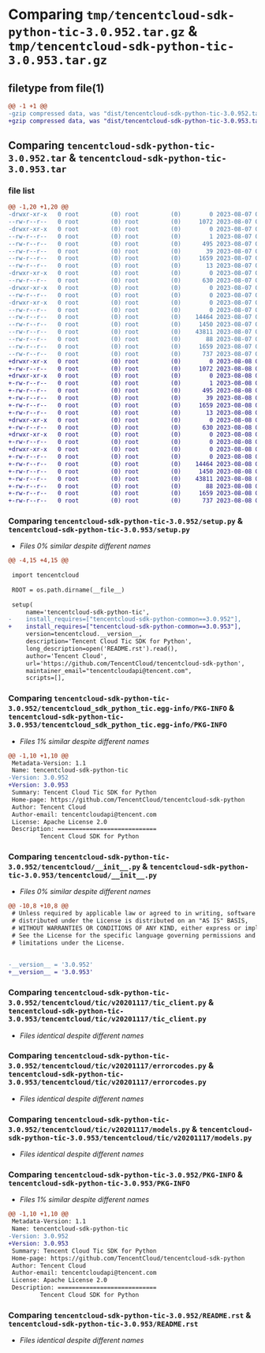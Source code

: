 # Comparing `tmp/tencentcloud-sdk-python-tic-3.0.952.tar.gz` & `tmp/tencentcloud-sdk-python-tic-3.0.953.tar.gz`

## filetype from file(1)

```diff
@@ -1 +1 @@
-gzip compressed data, was "dist/tencentcloud-sdk-python-tic-3.0.952.tar", last modified: Mon Aug  7 09:04:13 2023, max compression
+gzip compressed data, was "dist/tencentcloud-sdk-python-tic-3.0.953.tar", last modified: Tue Aug  8 00:34:07 2023, max compression
```

## Comparing `tencentcloud-sdk-python-tic-3.0.952.tar` & `tencentcloud-sdk-python-tic-3.0.953.tar`

### file list

```diff
@@ -1,20 +1,20 @@
-drwxr-xr-x   0 root         (0) root         (0)        0 2023-08-07 09:04:13.000000 tencentcloud-sdk-python-tic-3.0.952/
--rw-r--r--   0 root         (0) root         (0)     1072 2023-08-07 09:04:13.000000 tencentcloud-sdk-python-tic-3.0.952/setup.py
-drwxr-xr-x   0 root         (0) root         (0)        0 2023-08-07 09:04:13.000000 tencentcloud-sdk-python-tic-3.0.952/tencentcloud_sdk_python_tic.egg-info/
--rw-r--r--   0 root         (0) root         (0)        1 2023-08-07 09:04:13.000000 tencentcloud-sdk-python-tic-3.0.952/tencentcloud_sdk_python_tic.egg-info/dependency_links.txt
--rw-r--r--   0 root         (0) root         (0)      495 2023-08-07 09:04:13.000000 tencentcloud-sdk-python-tic-3.0.952/tencentcloud_sdk_python_tic.egg-info/SOURCES.txt
--rw-r--r--   0 root         (0) root         (0)       39 2023-08-07 09:04:13.000000 tencentcloud-sdk-python-tic-3.0.952/tencentcloud_sdk_python_tic.egg-info/requires.txt
--rw-r--r--   0 root         (0) root         (0)     1659 2023-08-07 09:04:13.000000 tencentcloud-sdk-python-tic-3.0.952/tencentcloud_sdk_python_tic.egg-info/PKG-INFO
--rw-r--r--   0 root         (0) root         (0)       13 2023-08-07 09:04:13.000000 tencentcloud-sdk-python-tic-3.0.952/tencentcloud_sdk_python_tic.egg-info/top_level.txt
-drwxr-xr-x   0 root         (0) root         (0)        0 2023-08-07 09:04:13.000000 tencentcloud-sdk-python-tic-3.0.952/tencentcloud/
--rw-r--r--   0 root         (0) root         (0)      630 2023-08-07 09:04:13.000000 tencentcloud-sdk-python-tic-3.0.952/tencentcloud/__init__.py
-drwxr-xr-x   0 root         (0) root         (0)        0 2023-08-07 09:04:13.000000 tencentcloud-sdk-python-tic-3.0.952/tencentcloud/tic/
--rw-r--r--   0 root         (0) root         (0)        0 2023-08-07 09:04:13.000000 tencentcloud-sdk-python-tic-3.0.952/tencentcloud/tic/__init__.py
-drwxr-xr-x   0 root         (0) root         (0)        0 2023-08-07 09:04:13.000000 tencentcloud-sdk-python-tic-3.0.952/tencentcloud/tic/v20201117/
--rw-r--r--   0 root         (0) root         (0)        0 2023-08-07 09:04:13.000000 tencentcloud-sdk-python-tic-3.0.952/tencentcloud/tic/v20201117/__init__.py
--rw-r--r--   0 root         (0) root         (0)    14464 2023-08-07 09:04:13.000000 tencentcloud-sdk-python-tic-3.0.952/tencentcloud/tic/v20201117/tic_client.py
--rw-r--r--   0 root         (0) root         (0)     1450 2023-08-07 09:04:13.000000 tencentcloud-sdk-python-tic-3.0.952/tencentcloud/tic/v20201117/errorcodes.py
--rw-r--r--   0 root         (0) root         (0)    43811 2023-08-07 09:04:13.000000 tencentcloud-sdk-python-tic-3.0.952/tencentcloud/tic/v20201117/models.py
--rw-r--r--   0 root         (0) root         (0)       88 2023-08-07 09:04:13.000000 tencentcloud-sdk-python-tic-3.0.952/setup.cfg
--rw-r--r--   0 root         (0) root         (0)     1659 2023-08-07 09:04:13.000000 tencentcloud-sdk-python-tic-3.0.952/PKG-INFO
--rw-r--r--   0 root         (0) root         (0)      737 2023-08-07 09:04:13.000000 tencentcloud-sdk-python-tic-3.0.952/README.rst
+drwxr-xr-x   0 root         (0) root         (0)        0 2023-08-08 00:34:07.000000 tencentcloud-sdk-python-tic-3.0.953/
+-rw-r--r--   0 root         (0) root         (0)     1072 2023-08-08 00:34:07.000000 tencentcloud-sdk-python-tic-3.0.953/setup.py
+drwxr-xr-x   0 root         (0) root         (0)        0 2023-08-08 00:34:07.000000 tencentcloud-sdk-python-tic-3.0.953/tencentcloud_sdk_python_tic.egg-info/
+-rw-r--r--   0 root         (0) root         (0)        1 2023-08-08 00:34:07.000000 tencentcloud-sdk-python-tic-3.0.953/tencentcloud_sdk_python_tic.egg-info/dependency_links.txt
+-rw-r--r--   0 root         (0) root         (0)      495 2023-08-08 00:34:07.000000 tencentcloud-sdk-python-tic-3.0.953/tencentcloud_sdk_python_tic.egg-info/SOURCES.txt
+-rw-r--r--   0 root         (0) root         (0)       39 2023-08-08 00:34:07.000000 tencentcloud-sdk-python-tic-3.0.953/tencentcloud_sdk_python_tic.egg-info/requires.txt
+-rw-r--r--   0 root         (0) root         (0)     1659 2023-08-08 00:34:07.000000 tencentcloud-sdk-python-tic-3.0.953/tencentcloud_sdk_python_tic.egg-info/PKG-INFO
+-rw-r--r--   0 root         (0) root         (0)       13 2023-08-08 00:34:07.000000 tencentcloud-sdk-python-tic-3.0.953/tencentcloud_sdk_python_tic.egg-info/top_level.txt
+drwxr-xr-x   0 root         (0) root         (0)        0 2023-08-08 00:34:07.000000 tencentcloud-sdk-python-tic-3.0.953/tencentcloud/
+-rw-r--r--   0 root         (0) root         (0)      630 2023-08-08 00:34:07.000000 tencentcloud-sdk-python-tic-3.0.953/tencentcloud/__init__.py
+drwxr-xr-x   0 root         (0) root         (0)        0 2023-08-08 00:34:07.000000 tencentcloud-sdk-python-tic-3.0.953/tencentcloud/tic/
+-rw-r--r--   0 root         (0) root         (0)        0 2023-08-08 00:34:07.000000 tencentcloud-sdk-python-tic-3.0.953/tencentcloud/tic/__init__.py
+drwxr-xr-x   0 root         (0) root         (0)        0 2023-08-08 00:34:07.000000 tencentcloud-sdk-python-tic-3.0.953/tencentcloud/tic/v20201117/
+-rw-r--r--   0 root         (0) root         (0)        0 2023-08-08 00:34:07.000000 tencentcloud-sdk-python-tic-3.0.953/tencentcloud/tic/v20201117/__init__.py
+-rw-r--r--   0 root         (0) root         (0)    14464 2023-08-08 00:34:07.000000 tencentcloud-sdk-python-tic-3.0.953/tencentcloud/tic/v20201117/tic_client.py
+-rw-r--r--   0 root         (0) root         (0)     1450 2023-08-08 00:34:07.000000 tencentcloud-sdk-python-tic-3.0.953/tencentcloud/tic/v20201117/errorcodes.py
+-rw-r--r--   0 root         (0) root         (0)    43811 2023-08-08 00:34:07.000000 tencentcloud-sdk-python-tic-3.0.953/tencentcloud/tic/v20201117/models.py
+-rw-r--r--   0 root         (0) root         (0)       88 2023-08-08 00:34:07.000000 tencentcloud-sdk-python-tic-3.0.953/setup.cfg
+-rw-r--r--   0 root         (0) root         (0)     1659 2023-08-08 00:34:07.000000 tencentcloud-sdk-python-tic-3.0.953/PKG-INFO
+-rw-r--r--   0 root         (0) root         (0)      737 2023-08-08 00:34:07.000000 tencentcloud-sdk-python-tic-3.0.953/README.rst
```

### Comparing `tencentcloud-sdk-python-tic-3.0.952/setup.py` & `tencentcloud-sdk-python-tic-3.0.953/setup.py`

 * *Files 0% similar despite different names*

```diff
@@ -4,15 +4,15 @@
 
 import tencentcloud
 
 ROOT = os.path.dirname(__file__)
 
 setup(
     name='tencentcloud-sdk-python-tic',
-    install_requires=["tencentcloud-sdk-python-common==3.0.952"],
+    install_requires=["tencentcloud-sdk-python-common==3.0.953"],
     version=tencentcloud.__version__,
     description='Tencent Cloud Tic SDK for Python',
     long_description=open('README.rst').read(),
     author='Tencent Cloud',
     url='https://github.com/TencentCloud/tencentcloud-sdk-python',
     maintainer_email="tencentcloudapi@tencent.com",
     scripts=[],
```

### Comparing `tencentcloud-sdk-python-tic-3.0.952/tencentcloud_sdk_python_tic.egg-info/PKG-INFO` & `tencentcloud-sdk-python-tic-3.0.953/tencentcloud_sdk_python_tic.egg-info/PKG-INFO`

 * *Files 1% similar despite different names*

```diff
@@ -1,10 +1,10 @@
 Metadata-Version: 1.1
 Name: tencentcloud-sdk-python-tic
-Version: 3.0.952
+Version: 3.0.953
 Summary: Tencent Cloud Tic SDK for Python
 Home-page: https://github.com/TencentCloud/tencentcloud-sdk-python
 Author: Tencent Cloud
 Author-email: tencentcloudapi@tencent.com
 License: Apache License 2.0
 Description: ============================
         Tencent Cloud SDK for Python
```

### Comparing `tencentcloud-sdk-python-tic-3.0.952/tencentcloud/__init__.py` & `tencentcloud-sdk-python-tic-3.0.953/tencentcloud/__init__.py`

 * *Files 0% similar despite different names*

```diff
@@ -10,8 +10,8 @@
 # Unless required by applicable law or agreed to in writing, software
 # distributed under the License is distributed on an "AS IS" BASIS,
 # WITHOUT WARRANTIES OR CONDITIONS OF ANY KIND, either express or implied.
 # See the License for the specific language governing permissions and
 # limitations under the License.
 
 
-__version__ = '3.0.952'
+__version__ = '3.0.953'
```

### Comparing `tencentcloud-sdk-python-tic-3.0.952/tencentcloud/tic/v20201117/tic_client.py` & `tencentcloud-sdk-python-tic-3.0.953/tencentcloud/tic/v20201117/tic_client.py`

 * *Files identical despite different names*

### Comparing `tencentcloud-sdk-python-tic-3.0.952/tencentcloud/tic/v20201117/errorcodes.py` & `tencentcloud-sdk-python-tic-3.0.953/tencentcloud/tic/v20201117/errorcodes.py`

 * *Files identical despite different names*

### Comparing `tencentcloud-sdk-python-tic-3.0.952/tencentcloud/tic/v20201117/models.py` & `tencentcloud-sdk-python-tic-3.0.953/tencentcloud/tic/v20201117/models.py`

 * *Files identical despite different names*

### Comparing `tencentcloud-sdk-python-tic-3.0.952/PKG-INFO` & `tencentcloud-sdk-python-tic-3.0.953/PKG-INFO`

 * *Files 1% similar despite different names*

```diff
@@ -1,10 +1,10 @@
 Metadata-Version: 1.1
 Name: tencentcloud-sdk-python-tic
-Version: 3.0.952
+Version: 3.0.953
 Summary: Tencent Cloud Tic SDK for Python
 Home-page: https://github.com/TencentCloud/tencentcloud-sdk-python
 Author: Tencent Cloud
 Author-email: tencentcloudapi@tencent.com
 License: Apache License 2.0
 Description: ============================
         Tencent Cloud SDK for Python
```

### Comparing `tencentcloud-sdk-python-tic-3.0.952/README.rst` & `tencentcloud-sdk-python-tic-3.0.953/README.rst`

 * *Files identical despite different names*

